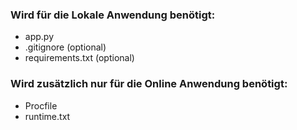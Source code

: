 ### Wird für die Lokale Anwendung benötigt:

* app.py
* .gitignore (optional)
* requirements.txt (optional)

### Wird zusätzlich nur für die Online Anwendung benötigt:

* Procfile
* runtime.txt
